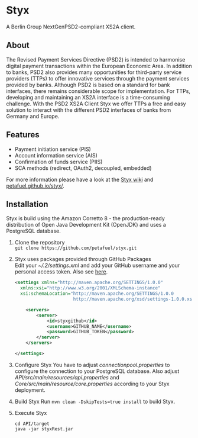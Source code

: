 # Styx

A Berlin Group NextGenPSD2-compliant XS2A client.

## About

The Revised Payment Services Directive (PSD2) is intended to harmonise digital payment transactions within the European Economic Area. In addition to banks, PSD2 also provides many opportunities for third-party service providers (TTPs) to offer innovative services through the payment services provided by banks. Although PSD2 is based on a standard for bank interfaces, there remains considerable scope for implementation. For TTPs, developing and maintaining an XS2A interface is a time-consuming challenge. With the PSD2 XS2A Client Styx we offer TTPs a free and easy solution to interact with the different PSD2 interfaces of banks from Germany and Europe.

## Features

* Payment initiation service (PIS)
* Account information service (AIS)
* Confirmation of funds service (PIIS)
* SCA methods (redirect, OAuth2, decoupled, embedded)

For more information please have a look at the [Styx wiki](https://github.com/petafuel/styx/wiki) and [petafuel.github.io/styx/](https://petafuel.github.io/styx/).

## Installation

Styx is build using the Amazon Corretto 8 - the production-ready distribution of Open Java Development Kit (OpenJDK) and uses a PostgreSQL database.

1. Clone the repository \
   `git clone https://github.com/petafuel/styx.git`
2. Styx uses packages provided through GitHub Packages \
   Edit your *~/.2/settings.xml* and add your GitHub username and your personal access token. Also see [here](https://help.github.com/en/packages/using-github-packages-with-your-projects-ecosystem/configuring-apache-maven-for-use-with-github-packages#authenticating-to-github-packages).

   ```xml
   <settings xmlns="http://maven.apache.org/SETTINGS/1.0.0"
     xmlns:xsi="http://www.w3.org/2001/XMLSchema-instance"
     xsi:schemaLocation="http://maven.apache.org/SETTINGS/1.0.0
                         http://maven.apache.org/xsd/settings-1.0.0.xsd">    
   
       <servers>
           <server>
               <id>styxgithub</id>
               <username>GITHUB_NAME</username>
               <password>GITHUB_TOKEN</password>
           </server>
       </servers>
   
   </settings>
   ```

3. Configure Styx
   You have to adjust *connectionpool.properties* to configure the connection to your PostgreSQL database.
   Also adjust *API/src/main/resources/api.properties* and *Core/src/main/resource/core.properties* according to your Styx deployment.

4. Build Styx
   Run `mvn clean -DskipTests=true install` to build Styx.

5. Execute Styx
   ```
   cd API/target
   java -jar styxRest.jar
   ```
